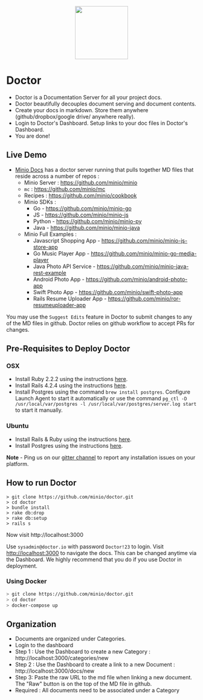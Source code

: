 <p align="center">
<img src="https://github.com/minio/doctor/blob/master/public/Doctor_logo_888x1024.png?raw=true" width="140px">
</p>

# Doctor
* Doctor is a Documentation Server for all your project docs.
* Doctor beautifully decouples document serving and document contents.
* Create your docs in markdown. Store them anywhere (github/dropbox/google drive/ anywhere really).
* Login to Doctor's Dashboard. Setup links to your doc files in Doctor's Dashboard.
* You are done!

## Live Demo
* [Minio Docs](https://docs.minio.io) has a doctor server running that pulls together MD files that reside across a number of repos :
  * Minio Server : https://github.com/minio/minio
  * `mc` : https://github.com/minio/mc
  * Recipes : https://github.com/minio/cookbook
  * Minio SDKs : 
    * Go - https://github.com/minio/minio-go
    * JS - https://github.com/minio/minio-js
    * Python - https://github.com/minio/minio-py
    * Java - https://github.com/minio/minio-java
  * Minio Full Examples :
    * Javascript Shopping App - https://github.com/minio/minio-js-store-app
    * Go Music Player App - https://github.com/minio/minio-go-media-player
    * Java Photo API Service -  https://github.com/minio/minio-java-rest-example
    * Android Photo App - https://github.com/minio/android-photo-app
    * Swift Photo App - https://github.com/minio/swift-photo-app
    * Rails Resume Uploader App - https://github.com/minio/ror-resumeuploader-app
 
You may use the `Suggest Edits` feature in Doctor to submit changes to any of the MD files in github. Doctor relies on github workflow to accept PRs for changes. 

## Pre-Requisites to Deploy Doctor

### OSX
* Install Ruby 2.2.2 using the instructions [here](https://rvm.io/rvm/install).
* Install Rails 4.2.4 using the instructions [here](https://rvm.io/rvm/install).
* Install Postgres using the command `brew install postgres`. Configure Launch Agent to start it automatically or use the command `pg_ctl -D /usr/local/var/postgres -l /usr/local/var/postgres/server.log start` to start it manually.

### Ubuntu
* Install Rails & Ruby using the instructions [here](https://www.digitalocean.com/community/tutorials/how-to-install-ruby-on-rails-on-ubuntu-14-04-using-rvm).
* Install Postgres using the instructions [here](https://www.digitalocean.com/community/tutorials/how-to-install-and-use-postgresql-on-ubuntu-14-04).

**Note** - Ping us on our [gitter channel](https://gitter.im/minio/minio) to report any installation issues on your platform.

## How to run Doctor
```
> git clone https://github.com/minio/doctor.git
> cd doctor
> bundle install
> rake db:drop
> rake db:setup
> rails s
```
Now visit http://localhost:3000

Use `sysadmin@doctor.io` with password `Doctor!23` to login. Visit [http://localhost:3000](http://localhost:3000) to navigate the docs. This can be changed anytime via the Dashboard. We highly recommend that you do if you use Doctor in deployment.

### Using Docker
```bash
> git clone https://github.com/minio/doctor.git
> cd doctor
> docker-compose up
```

## Organization
* Documents are organized under Categories.
* Login to the dashboard
* Step 1 : Use the Dashboard to create a new Category : http://localhost:3000/categories/new
* Step 2 : Use the Dashboard to create a link to a new Document : http://localhost:3000/docs/new
* Step 3: Paste the raw URL to the md file when linking a new document. The "Raw" button is on the top of the MD file in github.
* Required : All documents need to be associated under a Category

